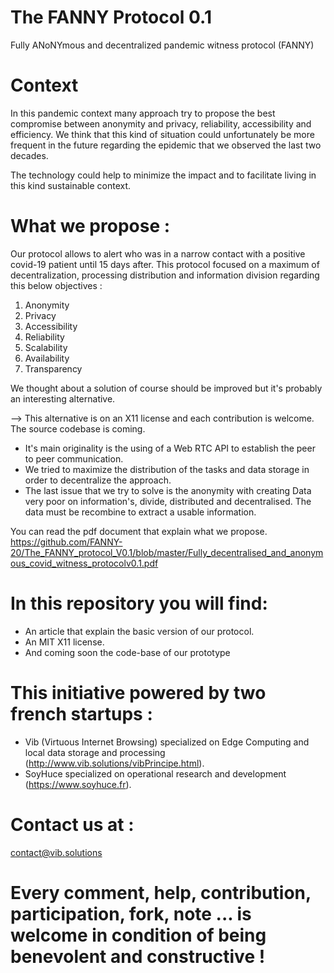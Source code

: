 # The FANNY Protocol 0.1
Fully ANoNYmous and decentralized pandemic witness protocol (FANNY)

# Context

In this pandemic context many approach try to propose the best compromise between anonymity and privacy, reliability, accessibility and efficiency. We think that this kind of situation could unfortunately be more frequent in the future regarding the epidemic that we observed the last two decades.

The technology could help to minimize the impact and to facilitate living in this kind sustainable context.

# What we propose :

Our  protocol allows to alert who was in a narrow contact with a positive covid-19 patient until 15 days after. This protocol focused on a maximum of decentralization,  processing distribution and information division regarding this below objectives :

1. Anonymity 
2. Privacy
3. Accessibility
4. Reliability
5. Scalability
6. Availability
7. Transparency

We thought about a solution of course should be improved but it's probably an interesting alternative.

--> This alternative is on an X11 license and each contribution is welcome. The source codebase is coming.

- It's main originality is the using of a Web RTC API to establish the peer to peer communication. 
- We tried to maximize the distribution of the tasks and data storage in order to decentralize the approach. 
- The last issue that we try to solve is the anonymity with creating Data very poor on information's, divide, distributed and decentralised. The data must be recombine to extract a usable information.

You can read the pdf document that explain what we propose.
https://github.com/FANNY-20/The_FANNY_protocol_V0.1/blob/master/Fully_decentralised_and_anonymous_covid_witness_protocolv0.1.pdf

# In this repository you will find:

- An article that explain the basic version of our protocol.
- An MIT X11 license.
- And coming soon the code-base of our prototype

# This initiative powered by two french startups :

- Vib (Virtuous Internet Browsing) specialized on Edge Computing and local data storage and processing (http://www.vib.solutions/vibPrincipe.html).
- SoyHuce specialized on operational research and development (https://www.soyhuce.fr).

# Contact us at :

 contact@vib.solutions
 
# Every comment, help, contribution, participation, fork, note ... is welcome in condition of being benevolent and constructive !
